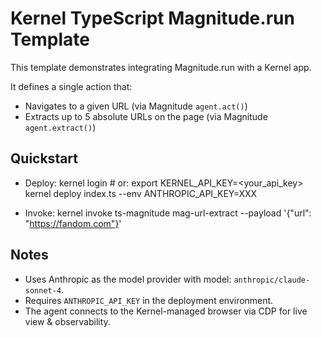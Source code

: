 # Kernel TypeScript Magnitude.run Template

This template demonstrates integrating Magnitude.run with a Kernel app.

It defines a single action that:
- Navigates to a given URL (via Magnitude `agent.act()`)
- Extracts up to 5 absolute URLs on the page (via Magnitude `agent.extract()`)

## Quickstart

- Deploy:
  kernel login  # or: export KERNEL_API_KEY=<your_api_key>
  kernel deploy index.ts --env ANTHROPIC_API_KEY=XXX

- Invoke:
  kernel invoke ts-magnitude mag-url-extract --payload '{"url": "https://fandom.com"}'

## Notes
- Uses Anthropic as the model provider with model: `anthropic/claude-sonnet-4`.
- Requires `ANTHROPIC_API_KEY` in the deployment environment.
- The agent connects to the Kernel-managed browser via CDP for live view & observability.

